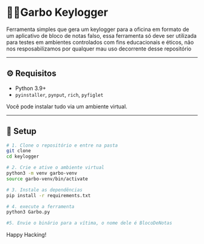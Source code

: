 # 🕵️‍♂️Garbo Keylogger

Ferramenta simples que gera um keylogger para a oficina em formato de um aplicativo de bloco de notas falso, essa ferramenta só deve ser utilizada para testes em ambientes controlados com fins educacionais e éticos, não nos resposabilizamos por qualquer mau uso decorrente desse repositório

---

## ⚙️ Requisitos

- Python 3.9+
- `pyinstaller`, `pynput`, `rich`, `pyfiglet`

Você pode instalar tudo via um ambiente virtual.

---

## 🐍 Setup

```bash
# 1. Clone o repositório e entre na pasta
git clone 
cd keylogger

# 2. Crie e ative o ambiente virtual
python3 -m venv garbo-venv
source garbo-venv/bin/activate

# 3. Instale as dependências
pip install -r requirements.txt

# 4. execute a ferramenta
python3 Garbo.py

#5. Envie o binário para a vítima, o nome dele é BlocoDeNotas
```
Happy Hacking!

